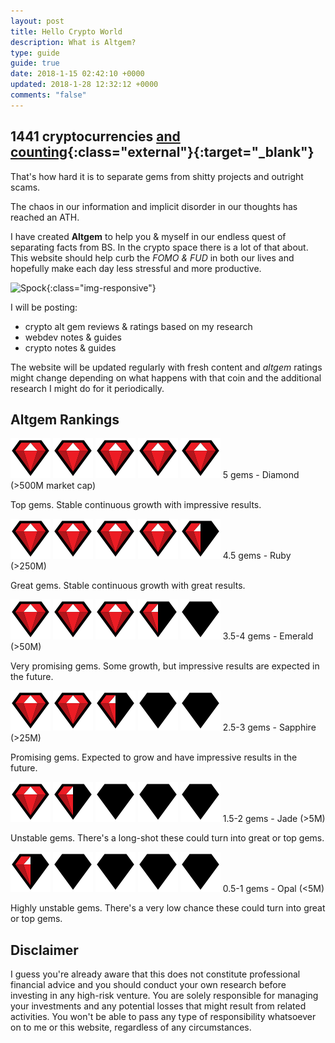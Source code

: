 ```yaml
---
layout: post
title: Hello Crypto World
description: What is Altgem?
type: guide
guide: true
date: 2018-1-15 02:42:10 +0000
updated: 2018-1-28 12:32:12 +0000
comments: "false"
---
```



## 1441 cryptocurrencies [and counting](https://coinmarketcap.com){:class="external"}{:target="_blank"}

That's how hard it is to separate gems from shitty projects and outright scams.

The chaos in our information and implicit disorder in our thoughts has reached an ATH.

I have created **Altgem** to help you & myself in our endless quest of separating facts from BS. In the crypto space there is a lot of that about. This website should help curb the *FOMO & FUD* in both our lives and hopefully make each day less stressful and more productive. 

![Spock](https://media.giphy.com/media/3oz8xM5Opwl0i60Kf6/giphy.gif){:class="img-responsive"}

I will be posting:

* crypto alt gem reviews & ratings based on my research
* webdev notes & guides
* crypto notes & guides

The website will be updated regularly with fresh content and *altgem* ratings might change depending on what happens with that coin and the additional research I might do for it periodically.

## Altgem Rankings

<img src="/assets/img/Gem-full.svg"/>
<img src="/assets/img/Gem-full.svg"/>
<img src="/assets/img/Gem-full.svg"/>
<img src="/assets/img/Gem-full.svg"/>
<img src="/assets/img/Gem-full.svg"/>
    5 gems - Diamond (>500M market cap)
    
Top gems. Stable continuous growth with impressive results.

<img src="/assets/img/Gem-full.svg"/>
<img src="/assets/img/Gem-full.svg"/>
<img src="/assets/img/Gem-full.svg"/>
<img src="/assets/img/Gem-full.svg"/>
<img src="/assets/img/Gem-half.svg"/>
    4.5 gems - Ruby (>250M)
    
Great gems. Stable continuous growth with great results.

<img src="/assets/img/Gem-full.svg"/>
<img src="/assets/img/Gem-full.svg"/>
<img src="/assets/img/Gem-full.svg"/>
<img src="/assets/img/Gem-half.svg"/>
<img src="/assets/img/Gem-empty.svg"/>
    3.5-4 gems - Emerald (>50M)
    
Very promising gems. Some growth, but impressive results are expected in the future.

<img src="/assets/img/Gem-full.svg"/>
<img src="/assets/img/Gem-full.svg"/>
<img src="/assets/img/Gem-half.svg"/>
<img src="/assets/img/Gem-empty.svg"/>
<img src="/assets/img/Gem-empty.svg"/>
    2.5-3 gems - Sapphire (>25M)
    
Promising gems. Expected to grow and have impressive results in the future.

<img src="/assets/img/Gem-full.svg"/>
<img src="/assets/img/Gem-half.svg"/>
<img src="/assets/img/Gem-empty.svg"/>
<img src="/assets/img/Gem-empty.svg"/>
<img src="/assets/img/Gem-empty.svg"/>
    1.5-2 gems - Jade (>5M)
    
Unstable gems. There's a long-shot these could turn into great or top gems.

<img src="/assets/img/Gem-half.svg"/>
<img src="/assets/img/Gem-empty.svg"/>
<img src="/assets/img/Gem-empty.svg"/>
<img src="/assets/img/Gem-empty.svg"/>
<img src="/assets/img/Gem-empty.svg"/>
    0.5-1 gems - Opal (<5M)
    
Highly unstable gems. There's a very low chance these could turn into great or top gems.

## Disclaimer

I guess you're already aware that this does not constitute professional financial advice and you should conduct your own research before investing in any high-risk venture. You are solely responsible for managing your investments and any potential losses that might result from related activities. You won't be able to pass any type of responsibility whatsoever on to me or this website, regardless of any circumstances.

